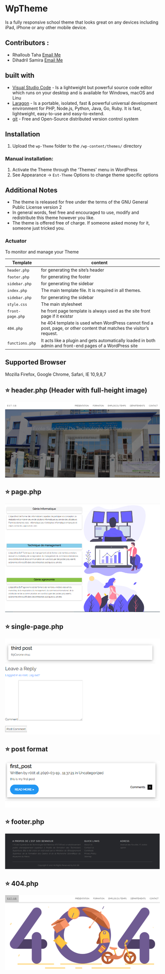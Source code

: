 # WpTheme
Is a fully responsive school theme that looks great on any devices including iPad, iPhone or any other mobile device.

## Contributors :
* Rhalloub Taha        [Email Me](mailto:taha.rhalloub01@gmail.com)
* Dihadril Samira      [Email Me](mailto:amiradihadril@gmai.com)

## built with 

* [Visual Studio Code](https://code.visualstudio.com/) -  Is a lightweight but powerful source code editor which runs on your desktop and is available for Windows, macOS and Linu
* [Laragon](https://laragon.org/) - Is a portable, isolated, fast & powerful universal development environment for PHP, Node.js, Python, Java, Go, Ruby. It is fast, lightweight, easy-to-use and easy-to-extend.
* 	[git](https://git-scm.com/) - Free and Open-Source distributed version control system 

## Installation 
1. Upload the `wp-Theme` folder to the `/wp-content/themes/` directory
### Manual installation:
1. Activate the Theme through the 'Themes' menu in WordPress
2. See Appearance -> `Est-Theme` Options to change theme specific options

## Additional Notes
* The theme is released for free under the terms of the GNU General Public License version 2
* In general words, feel free and encouraged to use, modify and redistribute this theme however you like.
* The theme is offered free of charge. If someone asked money for it, someone just tricked you.
### Actuator

To monitor and manage your Theme

|  Template |  content |
|----------|--------------|
|`header.php `  				| for generating the site’s header |
|`footer.php`           | for generating the footer |
|`sidebar.php`    	    | for generating the sidebar |
|`index.php`            | The main template file. It is required in all themes. |
|`sidebar.php`    	    | for generating the sidebar |
|`style.css`    	      | The main stylesheet |
|`front-page.php`    	  | he front page template is always used as the site front page if it existsr |
|`404.php`    	         | he 404 template is used when WordPress cannot find a post, page, or other content that matches the visitor’s request. |
|`functions.php`    	    | It acts like a plugin and gets automatically loaded in both admin and front-end pages of a WordPress site |


## Supported Browser
Mozilla Firefox, Google Chrome, Safari, IE 10,9,8,7


## :star: header.php (Header with full-height image)

![alt text](https://github.com/Xdamg/WpTheme/blob/master/img/front-page.PNG)

## :star: page.php


![alt text](https://raw.githubusercontent.com/Xdamg/WpTheme/master/img/looo.PNG)


## :star: single-page.php

![alt text](https://raw.githubusercontent.com/Xdamg/WpTheme/master/img/singlee.PNG)


## :star: post format

![alt text](https://raw.githubusercontent.com/Xdamg/WpTheme/master/img/postt.PNG)

## :star: footer.php

![alt text](https://raw.githubusercontent.com/Xdamg/WpTheme/master/img/footerr.PNG)

## :star: 404.php

![alt text](https://raw.githubusercontent.com/Xdamg/WpTheme/master/img/404-page.PNG)

